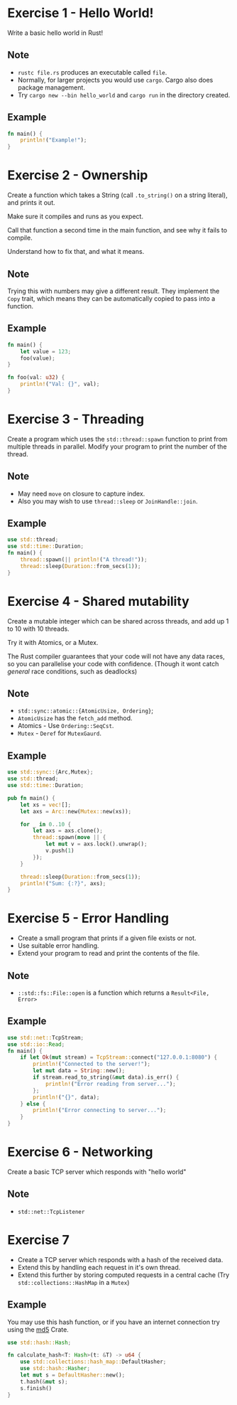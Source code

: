 # Exercise 1 - Hello World!

Write a basic hello world in Rust!

## Note

* `rustc file.rs` produces an executable called `file`.
* Normally, for larger projects you would use `cargo`. Cargo also does package management.
* Try `cargo new --bin hello_world` and `cargo run` in the directory created.

## Example

``` rust
fn main() {
    println!("Example!");
}
```

# Exercise 2 - Ownership

Create a function which takes a String (call `.to_string()` on a string literal), and prints it out.

Make sure it compiles and runs as you expect.

Call that function a second time in the main function, and see why it fails to compile.

Understand how to fix that, and what it means.

## Note

Trying this with numbers may give a different result.
They implement the `Copy` trait, which means they can be automatically copied to pass into a function.

## Example

``` rust
fn main() {
    let value = 123;
    foo(value);
}

fn foo(val: u32) {
    println!("Val: {}", val);
}
```

# Exercise 3 - Threading

Create a program which uses the `std::thread::spawn` function to print from multiple threads in parallel.
Modify your program to print the number of the thread.

## Note
* May need `move` on closure to capture index.
* Also you may wish to use `thread::sleep` or `JoinHandle::join`.

## Example

``` rust
use std::thread;
use std::time::Duration;
fn main() {
    thread::spawn(|| println!("A thread!"));
    thread::sleep(Duration::from_secs(1));
}
```

# Exercise 4 - Shared mutability

Create a mutable integer which can be shared across threads, and add up 1 to 10 with 10 threads.

Try it with Atomics, or a Mutex.

The Rust compiler guarantees that your code will not have any data races, so you can parallelise your code with confidence.
(Though it wont catch _general_ race conditions, such as deadlocks)

## Note
* `std::sync::atomic::{AtomicUsize, Ordering}`;
* `AtomicUsize` has the `fetch_add` method.
* Atomics - Use `Ordering::SeqCst`.
* `Mutex` - `Deref` for `MutexGaurd`.

## Example

``` rust
use std::sync::{Arc,Mutex};
use std::thread;
use std::time::Duration;

pub fn main() {
    let xs = vec![];
    let axs = Arc::new(Mutex::new(xs));

    for _ in 0..10 {
        let axs = axs.clone();
        thread::spawn(move || {
            let mut v = axs.lock().unwrap();
            v.push(1)
        });
    }

    thread::sleep(Duration::from_secs(1));
    println!("Sum: {:?}", axs);
}
```

# Exercise 5 - Error Handling

* Create a small program that prints if a given file exists or not.
* Use suitable error handling.
* Extend your program to read and print the contents of the file.

## Note

* `::std::fs::File::open` is a function which returns a `Result<File, Error>`

## Example

``` rust
use std::net::TcpStream;
use std::io::Read;
fn main() {
    if let Ok(mut stream) = TcpStream::connect("127.0.0.1:8080") {
        println!("Connected to the server!");
        let mut data = String::new();
        if stream.read_to_string(&mut data).is_err() {
            println!("Error reading from server...");
        };
        println!("{}", data);
    } else {
        println!("Error connecting to server...");
    }
}
```

# Exercise 6 - Networking

Create a basic TCP server which responds with "hello world"

## Note

* `std::net::TcpListener`

# Exercise 7

* Create a TCP server which responds with a hash of the received data.
* Extend this by handling each request in it's own thread.
* Extend this further by storing computed requests in a central cache (Try `std::collections::HashMap` in a `Mutex`)

## Example

You may use this hash function, or if you have an internet connection try using the [md5](https://crates.io/crates/md5) Crate.

``` rust
use std::hash::Hash;

fn calculate_hash<T: Hash>(t: &T) -> u64 {
    use std::collections::hash_map::DefaultHasher;
    use std::hash::Hasher;
    let mut s = DefaultHasher::new();
    t.hash(&mut s);
    s.finish()
}
```
